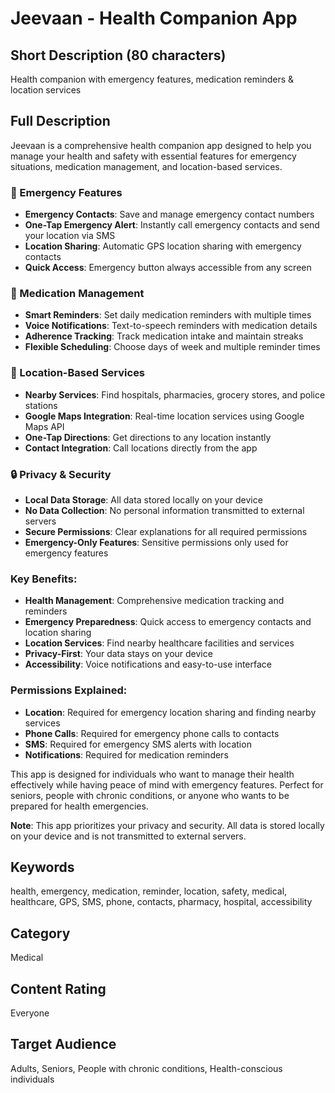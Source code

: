 # Jeevaan - Health Companion App

## Short Description (80 characters)
Health companion with emergency features, medication reminders & location services

## Full Description

Jeevaan is a comprehensive health companion app designed to help you manage your health and safety with essential features for emergency situations, medication management, and location-based services.

### 🚨 Emergency Features
- **Emergency Contacts**: Save and manage emergency contact numbers
- **One-Tap Emergency Alert**: Instantly call emergency contacts and send your location via SMS
- **Location Sharing**: Automatic GPS location sharing with emergency contacts
- **Quick Access**: Emergency button always accessible from any screen

### 💊 Medication Management
- **Smart Reminders**: Set daily medication reminders with multiple times
- **Voice Notifications**: Text-to-speech reminders with medication details
- **Adherence Tracking**: Track medication intake and maintain streaks
- **Flexible Scheduling**: Choose days of week and multiple reminder times

### 📍 Location-Based Services
- **Nearby Services**: Find hospitals, pharmacies, grocery stores, and police stations
- **Google Maps Integration**: Real-time location services using Google Maps API
- **One-Tap Directions**: Get directions to any location instantly
- **Contact Integration**: Call locations directly from the app

### 🔒 Privacy & Security
- **Local Data Storage**: All data stored locally on your device
- **No Data Collection**: No personal information transmitted to external servers
- **Secure Permissions**: Clear explanations for all required permissions
- **Emergency-Only Features**: Sensitive permissions only used for emergency features

### Key Benefits:
- **Health Management**: Comprehensive medication tracking and reminders
- **Emergency Preparedness**: Quick access to emergency contacts and location sharing
- **Location Services**: Find nearby healthcare facilities and services
- **Privacy-First**: Your data stays on your device
- **Accessibility**: Voice notifications and easy-to-use interface

### Permissions Explained:
- **Location**: Required for emergency location sharing and finding nearby services
- **Phone Calls**: Required for emergency phone calls to contacts
- **SMS**: Required for emergency SMS alerts with location
- **Notifications**: Required for medication reminders

This app is designed for individuals who want to manage their health effectively while having peace of mind with emergency features. Perfect for seniors, people with chronic conditions, or anyone who wants to be prepared for health emergencies.

**Note**: This app prioritizes your privacy and security. All data is stored locally on your device and is not transmitted to external servers.

## Keywords
health, emergency, medication, reminder, location, safety, medical, healthcare, GPS, SMS, phone, contacts, pharmacy, hospital, accessibility

## Category
Medical

## Content Rating
Everyone

## Target Audience
Adults, Seniors, People with chronic conditions, Health-conscious individuals
